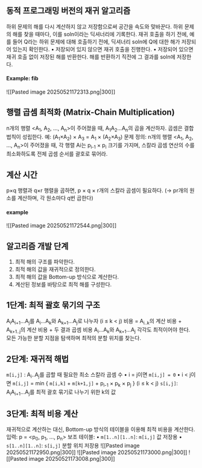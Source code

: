 ## 동적 프로그래밍 버전의 재귀 알고리즘
하위 문제의 해를 다시 계산하지 않고 저장함으로써 공간을 속도와 맞바꾼다.
하위 문제의 해를 찾을 때마다, 이를 soln이라는 딕셔너리에 기록한다.
	재귀 호출을 하기 전에, 예를 들어 Q라는 하위 문제에 대해 호출하기 전에, 딕셔너리 soln에 Q에 대한 해가 저장되어 있는지 확인한다.
	•	저장되어 있지 않으면 재귀 호출을 진행한다.
	•	저장되어 있으면 재귀 호출 없이 저장된 해를 반환한다.
	해를 반환하기 직전에 그 결과를 soln에 저장한다.
#### Example: fib
![[Pasted image 20250521172313.png|300]]
## 행렬 곱셈 최적화 (Matrix-Chain Multiplication)
n개의 행렬 <A<sub>1</sub>, A<sub>2</sub>, …, A<sub>n</sub>>이 주어졌을 때,
	A<sub>1</sub>A<sub>2</sub>…A<sub>n</sub>의 곱을 계산하자.
	곱셈은 결합 법칙이 성립한다.
		예: (A<sub>1</sub>×A<sub>2</sub>) × A<sub>3</sub> = A<sub>1</sub> × (A<sub>2</sub>×A<sub>3</sub>)
문제 정의:
n개의 행렬 <A<sub>1</sub>, A<sub>2</sub>, …, A<sub>n</sub>>이 주어졌을 때, 각 행렬 Ai는 p<sub>i-1</sub> × p<sub>i</sub> 크기를 가지며, 스칼라 곱셈 연산의 수를 최소화하도록 전체 곱셈 순서를 괄호로 묶어라.
## 계산 시간
p×q 행렬과 q×r 행렬을 곱하면,
p × q × r개의 스칼라 곱셈이 필요하다.
(→ pr개의 원소를 계산하며, 각 원소마다 q번 곱한다)
#### example
![[Pasted image 20250521172544.png|300]]
## 알고리즘 개발 단계
1.	최적 해의 구조를 파악한다.
2.	최적 해의 값을 재귀적으로 정의한다.
3.	최적 해의 값을 Bottom-up 방식으로 계산한다.
4.	계산된 정보를 바탕으로 최적 해를 구성한다.
## 1단계: 최적 괄호 묶기의 구조
A<sub>i</sub>A<sub>i+1</sub>…A<sub>j</sub>를 A<sub>i</sub>…A<sub>k</sub>와 A<sub>k+1</sub>…A<sub>j</sub>로 나누자 (i ≤ k < j)
비용 = A<sub>i..k</sub>의 계산 비용 + A<sub>k+1..j</sub>의 계산 비용 + 두 결과 곱셈 비용
A<sub>i</sub>…A<sub>k</sub>와 A<sub>k+1</sub>…A<sub>j</sub> 각각도 최적이어야 한다.
모든 가능한 분할 지점을 탐색하며 최적의 분할 위치를 찾는다.
## 2단계: 재귀적 해법
`m[i,j]` : A<sub>i</sub>..A<sub>j</sub>를 곱할 때 필요한 최소 스칼라 곱셈 수
	•	i = j이면 `m[i,j] = 0`
	•	i < j이면
`m[i,j]` = min { `m[i,k]` + `m[k+1,j]` + p<sub>i-1</sub> × p<sub>k</sub> × p<sub>j</sub> } (i ≤ k < j)
`s[i,j]`: A<sub>i</sub>A<sub>i+1</sub>…A<sub>j</sub>를 최적 괄호 묶기로 나누기 위한 k의 값
## 3단계: 최적 비용 계산
재귀적으로 계산하는 대신, Bottom-up 방식의 테이블을 이용해 최적 비용을 계산한다.
입력: p = <p<sub>0</sub>, p<sub>1</sub>, …, p<sub>n</sub>>
보조 테이블:
	•	`m[1..n][1..n]`: `m[i,j]` 값 저장용
	•	`s[1..n][1..n]`: `s[i,j]` 분할 위치 저장용
![[Pasted image 20250521172950.png|300]]
![[Pasted image 20250521173000.png|300]]
![[Pasted image 20250521173008.png|300]]